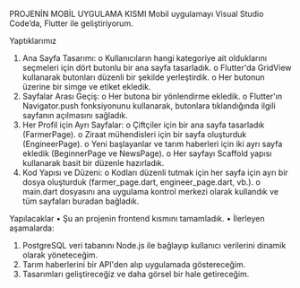 PROJENİN MOBİL UYGULAMA KISMI
  Mobil uygulamayı Visual Studio Code’da, Flutter ile geliştiriyorum.
   
Yaptıklarımız
1.	Ana Sayfa Tasarımı:
o	Kullanıcıların hangi kategoriye ait olduklarını seçmeleri için dört butonlu bir ana sayfa tasarladık.
o	Flutter'da GridView kullanarak butonları düzenli bir şekilde yerleştirdik.
o	Her butonun üzerine bir simge ve etiket ekledik.
2.	Sayfalar Arası Geçiş:
o	Her butona bir yönlendirme ekledik.
o	Flutter'ın Navigator.push fonksiyonunu kullanarak, butonlara tıklandığında ilgili sayfanın açılmasını sağladık.
3.	Her Profil için Ayrı Sayfalar:
o	Çiftçiler için bir ana sayfa tasarladık (FarmerPage).
o	Ziraat mühendisleri için bir sayfa oluşturduk (EngineerPage).
o	Yeni başlayanlar ve tarım haberleri için iki ayrı sayfa ekledik (BeginnerPage ve NewsPage).
o	Her sayfayı Scaffold yapısı kullanarak basit bir düzenle hazırladık.
4.	Kod Yapısı ve Düzeni:
o	Kodları düzenli tutmak için her sayfa için ayrı bir dosya oluşturduk (farmer_page.dart, engineer_page.dart, vb.).
o	main.dart dosyasını ana uygulama kontrol merkezi olarak kullandık ve tüm sayfaları buradan bağladık.

Yapılacaklar
•	Şu an projenin frontend kısmını tamamladık.
•	İlerleyen aşamalarda:
1.	PostgreSQL veri tabanını Node.js ile bağlayıp kullanıcı verilerini dinamik olarak yöneteceğim.
2.	Tarım haberlerini bir API'den alıp uygulamada göstereceğim.
3.	Tasarımları geliştireceğiz ve daha görsel bir hale getireceğim.
